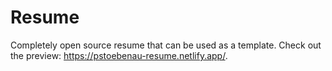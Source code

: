 # Resume
Completely open source resume that can be used as a template. Check out the preview: https://pstoebenau-resume.netlify.app/.
